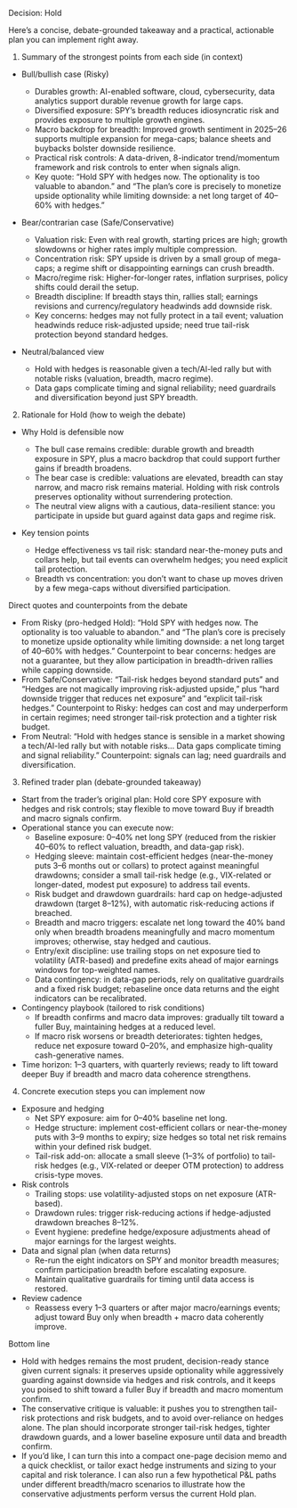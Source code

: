 Decision: Hold

Here’s a concise, debate-grounded takeaway and a practical, actionable plan you can implement right away.

1) Summary of the strongest points from each side (in context)
- Bull/bullish case (Risky)
  - Durables growth: AI-enabled software, cloud, cybersecurity, data analytics support durable revenue growth for large caps.
  - Diversified exposure: SPY’s breadth reduces idiosyncratic risk and provides exposure to multiple growth engines.
  - Macro backdrop for breadth: Improved growth sentiment in 2025–26 supports multiple expansion for mega-caps; balance sheets and buybacks bolster downside resilience.
  - Practical risk controls: A data-driven, 8-indicator trend/momentum framework and risk controls to enter when signals align.
  - Key quote: “Hold SPY with hedges now. The optionality is too valuable to abandon.” and “The plan’s core is precisely to monetize upside optionality while limiting downside: a net long target of 40–60% with hedges.”

- Bear/contrarian case (Safe/Conservative)
  - Valuation risk: Even with real growth, starting prices are high; growth slowdowns or higher rates imply multiple compression.
  - Concentration risk: SPY upside is driven by a small group of mega-caps; a regime shift or disappointing earnings can crush breadth.
  - Macro/regime risk: Higher-for-longer rates, inflation surprises, policy shifts could derail the setup.
  - Breadth discipline: If breadth stays thin, rallies stall; earnings revisions and currency/regulatory headwinds add downside risk.
  - Key concerns: hedges may not fully protect in a tail event; valuation headwinds reduce risk-adjusted upside; need true tail-risk protection beyond standard hedges.

- Neutral/balanced view
  - Hold with hedges is reasonable given a tech/AI-led rally but with notable risks (valuation, breadth, macro regime).
  - Data gaps complicate timing and signal reliability; need guardrails and diversification beyond just SPY breadth.

2) Rationale for Hold (how to weigh the debate)
- Why Hold is defensible now
  - The bull case remains credible: durable growth and breadth exposure in SPY, plus a macro backdrop that could support further gains if breadth broadens.
  - The bear case is credible: valuations are elevated, breadth can stay narrow, and macro risk remains material. Holding with risk controls preserves optionality without surrendering protection.
  - The neutral view aligns with a cautious, data-resilient stance: you participate in upside but guard against data gaps and regime risk.

- Key tension points
  - Hedge effectiveness vs tail risk: standard near-the-money puts and collars help, but tail events can overwhelm hedges; you need explicit tail protection.
  - Breadth vs concentration: you don’t want to chase up moves driven by a few mega-caps without diversified participation.

Direct quotes and counterpoints from the debate
- From Risky (pro-hedged Hold): “Hold SPY with hedges now. The optionality is too valuable to abandon.” and “The plan’s core is precisely to monetize upside optionality while limiting downside: a net long target of 40–60% with hedges.” Counterpoint to bear concerns: hedges are not a guarantee, but they allow participation in breadth-driven rallies while capping downside.
- From Safe/Conservative: “Tail-risk hedges beyond standard puts” and “Hedges are not magically improving risk-adjusted upside,” plus “hard downside trigger that reduces net exposure” and “explicit tail-risk hedges.” Counterpoint to Risky: hedges can cost and may underperform in certain regimes; need stronger tail-risk protection and a tighter risk budget.
- From Neutral: “Hold with hedges stance is sensible in a market showing a tech/AI-led rally but with notable risks… Data gaps complicate timing and signal reliability.” Counterpoint: signals can lag; need guardrails and diversification.

3) Refined trader plan (debate-grounded takeaway)
- Start from the trader’s original plan: Hold core SPY exposure with hedges and risk controls; stay flexible to move toward Buy if breadth and macro signals confirm.
- Operational stance you can execute now:
  - Baseline exposure: 0–40% net long SPY (reduced from the riskier 40–60% to reflect valuation, breadth, and data-gap risk).
  - Hedging sleeve: maintain cost-efficient hedges (near-the-money puts 3–6 months out or collars) to protect against meaningful drawdowns; consider a small tail-risk hedge (e.g., VIX-related or longer-dated, modest put exposure) to address tail events.
  - Risk budget and drawdown guardrails: hard cap on hedge-adjusted drawdown (target 8–12%), with automatic risk-reducing actions if breached.
  - Breadth and macro triggers: escalate net long toward the 40% band only when breadth broadens meaningfully and macro momentum improves; otherwise, stay hedged and cautious.
  - Entry/exit discipline: use trailing stops on net exposure tied to volatility (ATR-based) and predefine exits ahead of major earnings windows for top-weighted names.
  - Data contingency: in data-gap periods, rely on qualitative guardrails and a fixed risk budget; rebaseline once data returns and the eight indicators can be recalibrated.
- Contingency playbook (tailored to risk conditions)
  - If breadth confirms and macro data improves: gradually tilt toward a fuller Buy, maintaining hedges at a reduced level.
  - If macro risk worsens or breadth deteriorates: tighten hedges, reduce net exposure toward 0–20%, and emphasize high-quality cash-generative names.
- Time horizon: 1–3 quarters, with quarterly reviews; ready to lift toward deeper Buy if breadth and macro data coherence strengthens.

4) Concrete execution steps you can implement now
- Exposure and hedging
  - Net SPY exposure: aim for 0–40% baseline net long.
  - Hedge structure: implement cost-efficient collars or near-the-money puts with 3–9 months to expiry; size hedges so total net risk remains within your defined risk budget.
  - Tail-risk add-on: allocate a small sleeve (1–3% of portfolio) to tail-risk hedges (e.g., VIX-related or deeper OTM protection) to address crisis-type moves.
- Risk controls
  - Trailing stops: use volatility-adjusted stops on net exposure (ATR-based).
  - Drawdown rules: trigger risk-reducing actions if hedge-adjusted drawdown breaches 8–12%.
  - Event hygiene: predefine hedge/exposure adjustments ahead of major earnings for the largest weights.
- Data and signal plan (when data returns)
  - Re-run the eight indicators on SPY and monitor breadth measures; confirm participation breadth before escalating exposure.
  - Maintain qualitative guardrails for timing until data access is restored.
- Review cadence
  - Reassess every 1–3 quarters or after major macro/earnings events; adjust toward Buy only when breadth + macro data coherently improve.

Bottom line
- Hold with hedges remains the most prudent, decision-ready stance given current signals: it preserves upside optionality while aggressively guarding against downside via hedges and risk controls, and it keeps you poised to shift toward a fuller Buy if breadth and macro momentum confirm.
- The conservative critique is valuable: it pushes you to strengthen tail-risk protections and risk budgets, and to avoid over-reliance on hedges alone. The plan should incorporate stronger tail-risk hedges, tighter drawdown guards, and a lower baseline exposure until data and breadth confirm.
- If you’d like, I can turn this into a compact one-page decision memo and a quick checklist, or tailor exact hedge instruments and sizing to your capital and risk tolerance. I can also run a few hypothetical P&L paths under different breadth/macro scenarios to illustrate how the conservative adjustments perform versus the current Hold plan.